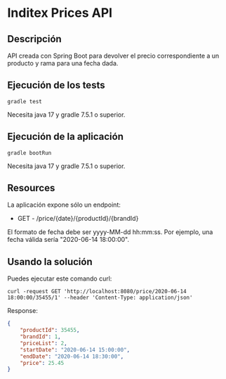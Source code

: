 # Inditex Prices API
## Descripción
API creada con Spring Boot para devolver el precio correspondiente a un producto y rama para una fecha dada.

## Ejecución de los tests

`gradle test`

Necesita java 17 y gradle 7.5.1 o superior.

## Ejecución de la aplicación

`gradle bootRun`

Necesita java 17 y gradle 7.5.1 o superior.

## Resources

La aplicación expone sólo un endpoint:
- GET - /price/{date}/{productId}/{brandId}

El formato de fecha debe ser yyyy-MM-dd hh:mm:ss. Por ejemplo, una fecha válida sería "2020-06-14 18:00:00".

## Usando la solución

Puedes ejecutar este comando curl:

`curl -request GET 'http://localhost:8080/price/2020-06-14 18:00:00/35455/1' --header 'Content-Type: application/json'`

Response:

```json
{
    "productId": 35455,
    "brandId": 1,
    "priceList": 2,
    "startDate": "2020-06-14 15:00:00",
    "endDate": "2020-06-14 18:30:00",
    "price": 25.45
}
```
